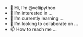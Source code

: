 - 👋 Hi, I’m @veliipython
- 👀 I’m interested in ...
- 🌱 I’m currently learning ...
- 💞️ I’m looking to collaborate on ...
- 📫 How to reach me ...

<!---
veliipython/veliipython is a ✨ special ✨ repository because its `README.md` (this file) appears on your GitHub profile.
You can click the Preview link to take a look at your changes.
--->
